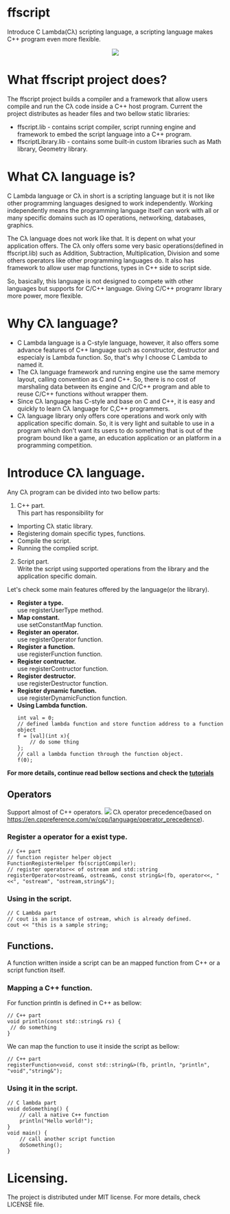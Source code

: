 # ffscript
Introduce C Lambda(Cλ) scripting language, a scripting language makes C++ program even more flexible.
<p align="center"><img src="https://github.com/VincentPT/ffscript/blob/master/doc/images/C%20Lambda.png?raw=true"/></p>

# What ffscript project does?
The ffscript project builds a compiler and a framework that allow users compile and run the Cλ code inside a C++ host program.
Current the project distributes as header files and two bellow static libraries:
* ffscript.lib - contains script compiler, script running engine and framework to embed the script language into a C++ program.
* ffscriptLibrary.lib - contains some built-in custom libraries such as Math library, Geometry library.

# What Cλ language is?
C Lambda language or Cλ in short is a scripting language but it is not like other programming languages designed to work independently. Working independently means the programming language itself can work with all or many specific domains such as IO operations, networking, databases, graphics.

The Cλ language does not work like that. It is depent on what your application offers. The Cλ only offers some very basic operations(defined in ffscript.lib) such as Addition, Subtraction, Multiplication, Division and some others operators like other programming languages do. It also has framework to allow user map functions, types in C++ side to script side.

So, basically, this language is not designed to compete with other languages but supports for C/C++ language. Giving C/C++ programr library  more power, more flexible.

# Why Cλ language?
* C Lambda language is a C-style language, however, it also offers some advance features of C++ language such as constructor, destructor and especialy is Lambda function. So, that's why I choose C Lambda to named it.
* The Cλ language framework and running engine use the same memory layout, calling convention as C and C++. So, there is no cost of marshaling data between its engine and C/C++ program and able to reuse C/C++ functions without wrapper them.
* Since Cλ language has C-style and base on C and C++, it is easy and quickly to learn Cλ language for C,C++ programmers.
* Cλ language library only offers core operations and work only with application specific domain. So, it is very light and suitable to use in a program which don't want its users to do something that is out of the program bound like a game, an education application or an platform in a programming competition.

# Introduce Cλ language.
Any Cλ program can be divided into two bellow parts:
1. C++ part.  
 This part has responsibility for
 * Importing Cλ static library.
 * Registering domain specific types, functions.
 * Compile the script.
 * Running the complied script.

2. Script part.  
 Write the script using supported operations from the library and the application specific domain.

Let's check some main features offered by the language(or the library).
* __Register a type.__  
 use registerUserType method.
* __Map constant.__  
 use setConstantMap function.
* __Register an operator.__  
 use registerOperator function.
* __Register a function.__  
 use registerFunction function.
* __Register contructor.__  
 use registerContructor function.
* __Register destructor.__  
 use registerDestructor function.
* __Register dynamic function.__  
 use registerDynamicFunction function.
* __Using Lambda function.__  
  ```
  int val = 0;
  // defined lambda function and store function address to a function object
  f = [val](int x){
      // do some thing
  };
  // call a lambda function through the function object.
  f(0);
  ```
 
__For more details, continue read bellow sections and check the [tutorials](tutorials/)__

## Operators  
  Support almost of C++ operators.
  <img src="https://github.com/VincentPT/ffscript/blob/master/doc/images/OperatorPrecedences.png?raw=true" />
  Cλ operator precedence(based on https://en.cppreference.com/w/cpp/language/operator_precedence).
### Register a operator for a exist type.
```
// C++ part
// function register helper object
FunctionRegisterHelper fb(scriptCompiler);
// register operator<< of ostream and std::string
registerOperator<ostream&, ostream&, const string&>(fb, operator<<, "<<", "ostream", "ostream,string&");
```
### Using in the script.
```
// C Lambda part
// cout is an instance of ostream, which is already defined.
cout << "this is a sample string;
```
## Functions.
A function written inside a script can be an mapped function from C++ or a script function itself.
### Mapping a C++ function.
For function println is defined in C++ as bellow:
```
// C++ part
void println(const std::string& rs) {
 // do something
}
```
We can map the function to use it inside the script as bellow:
```
// C++ part
registerFunction<void, const std::string&>(fb, println, "println", "void","string&");
```
### Using it in the script.
```
// C lambda part
void doSomething() {
    // call a native C++ function
    println("Hello world!");
}
void main() {
    // call another script function
    doSomething();
}
```

# Licensing.
The project is distributed under MIT license.
For more details, check LICENSE file.
